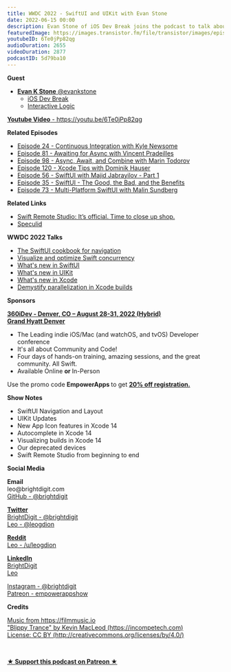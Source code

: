 ```yaml
---
title: WWDC 2022 - SwiftUI and UIKit with Evan Stone
date: 2022-06-15 00:00
description: Evan Stone of iOS Dev Break joins the podcast to talk about all the new stuff in SwiftUI and UIKit from this year's WWDC 2022. He also talks about Swift Remote Studio and his experience from start to finish.
featuredImage: https://images.transistor.fm/file/transistor/images/episode/913878/full_1654863929-artwork.jpg
youtubeID: 6Te0jPp82qg
audioDuration: 2655
videoDuration: 2877
podcastID: 5d79ba10
---
```

<p><b>Guest</b></p><ul><li>
<a href="https://twitter.com/evankstone"><strong>Evan K Stone</strong> @evankstone</a><ul>
<li><a href="https://www.iosdevbreak.com">iOS Dev Break</a></li>
<li><a href="https://www.interactivelogic.net/">Interactive Logic</a></li>
</ul>
</li></ul><p><a href="https://youtu.be/6Te0jPp82qg"><strong>Youtube Video</strong> - https://youtu.be/6Te0jPp82qg</a></p><p><b>Related Episodes</b></p><ul>
<li><a href="https://share.transistor.fm/s/a14f868f">Episode 24 - Continuous Integration with Kyle Newsome</a></li>
<li><a href="https://share.transistor.fm/s/593efb15">Episode 81 - Awaiting for Async with Vincent Pradeilles</a></li>
<li><a href="https://share.transistor.fm/s/f234b424">Episode 98 - Async, Await, and Combine with Marin Todorov</a></li>
<li><a href="https://share.transistor.fm/s/3637f231">Episode 120 - Xcode Tips with Dominik Hauser</a></li>
<li><a href="https://share.transistor.fm/s/44dc8297">Episode 56 - SwiftUI with Majid Jabrayilov - Part 1</a></li>
<li><a href="https://share.transistor.fm/s/87165d83">Episode 35 - SwiftUI - The Good, the Bad, and the Benefits</a></li>
<li><a href="https://share.transistor.fm/s/0d12719b">Episode 73 - Multi-Platform SwiftUI with Malin Sundberg</a></li>
</ul><p><b>Related Links</b></p><ul>
<li><a href="https://www.interactivelogic.net/swift-remote-studio-its-official-time-to-close-up-shop/">Swift Remote Studio: It’s official. Time to close up shop.</a></li>
<li><a href="https://speculid.com">Speculid</a></li>
</ul><p><b>WWDC 2022 Talks</b></p><ul>
<li><a href="https://developer.apple.com/videos/play/wwdc2022-10054">The SwiftUI cookbook for navigation</a></li>
<li><a href="https://developer.apple.com/videos/play/wwdc2022-110350">Visualize and optimize Swift concurrency</a></li>
<li><a href="https://developer.apple.com/videos/play/wwdc2022-10052">What's new in SwiftUI</a></li>
<li><a href="https://developer.apple.com/videos/play/wwdc2022-10068">What's new in UIKit</a></li>
<li><a href="https://developer.apple.com/videos/play/wwdc2022/110427/">What's new in Xcode</a></li>
<li><a href="https://developer.apple.com/videos/play/wwdc2022-110364">Demystify parallelization in Xcode builds</a></li>
</ul><p><b>Sponsors</b></p><p><b><a href="https://360idev.com/"><strong>360iDev - Denver, CO – August 28-31, 2022 (Hybrid)<br>Grand Hyatt Denver</strong></a></b></p><ul>
<li>The Leading indie iOS/Mac (and watchOS, and tvOS) Developer conference</li>
<li>It's all about Community and Code!</li>
<li>Four days of hands-on training, amazing sessions, and the great community. All Swift.</li>
<li>Available Online <strong>or </strong>In-Person</li>
</ul><p>Use the promo code <strong>EmpowerApps </strong>to get <a href="https://360idev.com/"><strong>20% off registration.</strong></a></p><p><b>Show Notes</b></p><ul>
<li>SwiftUI Navigation and Layout </li>
<li>UIKit Updates</li>
<li>New App Icon features in Xcode 14</li>
<li>Autocomplete in Xcode 14</li>
<li>Visualizing builds in Xcode 14</li>
<li>Our deprecated devices</li>
<li>Swift Remote Studio from beginning to end</li>
</ul><p><b>Social Media</b></p><p><strong>Email</strong><br>leo@brightdigit.com<br><a href="https://github.com/brightdigit">GitHub - @brightdigit</a></p><p><a href="https://twitter.com/brightdigit"><strong>Twitter </strong><br>BrightDigit - @brightdigit</a><br><a href="https://twitter.com/leogdion">Leo - @leogdion</a></p><p><a href="https://www.reddit.com/user/leogdion"><strong>Reddit</strong><br>Leo - /u/leogdion</a></p><p><a href="https://www.linkedin.com/company/bright-digit"><strong>LinkedIn</strong><br>BrightDigit</a><br><a href="https://www.linkedin.com/in/leogdion/">Leo</a></p><p><a href="https://www.instagram.com/brightdigit/">Instagram - @brightdigit</a><br><a href="https://www.patreon.com/empowerappsshow">Patreon - empowerappshow</a></p><p><b>Credits</b></p><p><a href="https://filmmusic.io/">Music from https://filmmusic.io</a><br><a href="https://incompetech.com/">"Blippy Trance" by Kevin MacLeod (https://incompetech.com)</a><br><a href="http://creativecommons.org/licenses/by/4.0/">License: CC BY (http://creativecommons.org/licenses/by/4.0/)</a></p><p><br></p><p><strong><a href="https://www.patreon.com/empowerappsshow" rel="payment" title="★ Support this podcast on Patreon ★">★ Support this podcast on Patreon ★</a></strong></p>
      
